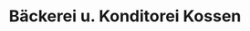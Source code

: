 ---
title: "Bäckerei u. Konditorei Kossen"
url: /vechta/baeckerei-u-konditorei-kossen/
shop: Bäckerei
---